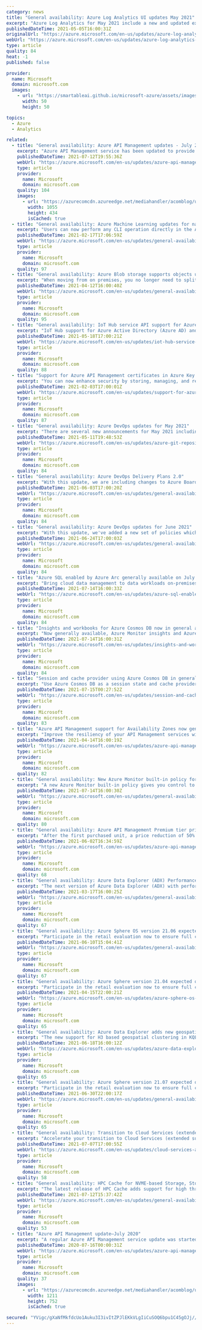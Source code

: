 ```yaml
---
category: news
title: "General availability: Azure Log Analytics UI updates May 2021"
excerpt: "Azure Log Analytics for May 2021 include a new and updated experience for custom logs management and pinned parts filter integration."
publishedDateTime: 2021-05-05T16:00:31Z
originalUrl: "https://azure.microsoft.com/en-us/updates/azure-log-analytics-ui-updates-may-2021/"
webUrl: "https://azure.microsoft.com/en-us/updates/azure-log-analytics-ui-updates-may-2021/"
type: article
quality: 84
heat: -1
published: false

provider:
  name: Microsoft
  domain: microsoft.com
  images:
    - url: "https://smartableai.github.io/microsoft-azure/assets/images/organizations/microsoft.com-50x50.jpg"
      width: 50
      height: 50

topics:
  - Azure
  - Analytics

related:
  - title: "General availability: Azure API Management updates - July 2021"
    excerpt: "Azure API Management service has been updated to provide better support to customers through policy expressions and Power platform."
    publishedDateTime: 2021-07-12T19:55:36Z
    webUrl: "https://azure.microsoft.com/en-us/updates/azure-api-management-updates-july-2021/"
    type: article
    provider:
      name: Microsoft
      domain: microsoft.com
    quality: 104
    images:
      - url: "https://azurecomcdn.azureedge.net/mediahandler/acomblog/updates/UpdatesV2/blog/77ca2356-075a-4e23-98b8-e1193664c8ed.png"
        width: 1055
        height: 434
        isCached: true
  - title: "General availability: Azure Machine Learning updates for native terminal  "
    excerpt: "Users can now perform any CLI operation directly in the Azure ML Studio."
    publishedDateTime: 2021-02-17T17:06:59Z
    webUrl: "https://azure.microsoft.com/en-us/updates/general-availability-azure-machine-learning-updates-for-native-terminal/"
    type: article
    provider:
      name: Microsoft
      domain: microsoft.com
    quality: 97
  - title: "General availability: Azure Blob storage supports objects up to 200 TB in size"
    excerpt: "When moving from on premises, you no longer need to split your large files into separate parts to store and process in the cloud. Supporting a single object size up to 200TB removes one complexity when using Azure Storage."
    publishedDateTime: 2021-04-12T16:00:40Z
    webUrl: "https://azure.microsoft.com/en-us/updates/general-availability-azure-blob-and-adls-gen2-storage-supports-objects-up-to-200-tb-in-size/"
    type: article
    provider:
      name: Microsoft
      domain: microsoft.com
    quality: 95
  - title: "General availability: IoT Hub service API support for Azure Active Directory based access control"
    excerpt: "IoT Hub support for Azure Active Directory (Azure AD) and Role-Based Access Control (RBAC) is now generally available for service APIs. This means you can secure your service connections to IoT Hub with much more flexibility and granularity.\n\n"
    publishedDateTime: 2021-05-18T17:00:21Z
    webUrl: "https://azure.microsoft.com/en-us/updates/iot-hub-service-azure-ad-rbac/"
    type: article
    provider:
      name: Microsoft
      domain: microsoft.com
    quality: 88
  - title: "Support for Azure API Management certificates in Azure Key Vault has reached general availability."
    excerpt: "You can now enhance security by storing, managing, and referencing API Management’s certificates in Azure Key Vault."
    publishedDateTime: 2021-02-03T17:00:01Z
    webUrl: "https://azure.microsoft.com/en-us/updates/support-for-azure-api-management-certificates-in-azure-key-vault-has-reached-general-availability/"
    type: article
    provider:
      name: Microsoft
      domain: microsoft.com
    quality: 87
  - title: "General availability: Azure DevOps updates for May 2021"
    excerpt: "There are several new announcements for May 2021 including repos as protected resource in YAML pipelines and updates to Delivery Plans 2.0."
    publishedDateTime: 2021-05-11T19:48:53Z
    webUrl: "https://azure.microsoft.com/en-us/updates/azure-git-repositories-can-now-be-treated-as-protected-resources-in-yaml-pipelines/"
    type: article
    provider:
      name: Microsoft
      domain: microsoft.com
    quality: 84
  - title: "General availability: Azure DevOps Delivery Plans 2.0"
    excerpt: "With this update, we are including changes to Azure Boards and Azure Pipelines. You can now get total capacity for all teams in an iteration. In addition, we are previewing support for templates in the YAML editor."
    publishedDateTime: 2021-06-03T17:00:20Z
    webUrl: "https://azure.microsoft.com/en-us/updates/general-availability-delivery-plans-20/"
    type: article
    provider:
      name: Microsoft
      domain: microsoft.com
    quality: 84
  - title: "General availability: Azure DevOps updates for June 2021"
    excerpt: "With this update, we've added a new set of policies which can be used to restrict the scope and lifespan of your organization’s Azure DevOps personal access tokens. "
    publishedDateTime: 2021-06-24T17:00:03Z
    webUrl: "https://azure.microsoft.com/en-us/updates/general-availability-azure-devops-updates-for-june-2021/"
    type: article
    provider:
      name: Microsoft
      domain: microsoft.com
    quality: 84
  - title: "Azure SQL enabled by Azure Arc generally available on July 30, 2021"
    excerpt: "Bring cloud data management to data workloads on-premises, at the edge, and in multicloud environments. "
    publishedDateTime: 2021-07-14T16:00:33Z
    webUrl: "https://azure.microsoft.com/en-us/updates/azure-sql-enabled-by-azure-arc-generally-available-on-july-30-2021/"
    type: article
    provider:
      name: Microsoft
      domain: microsoft.com
    quality: 84
  - title: "Insights and workbooks for Azure Cosmos DB now in general availability"
    excerpt: "Now generally available, Azure Monitor insights and Azure Monitor workbooks make it easier to visualize and customize metrics for dynamic monitoring of your Azure Cosmos DB resource. "
    publishedDateTime: 2021-07-14T16:00:31Z
    webUrl: "https://azure.microsoft.com/en-us/updates/insights-and-workbooks-for-azure-cosmos-db-now-in-general-availability/"
    type: article
    provider:
      name: Microsoft
      domain: microsoft.com
    quality: 84
  - title: "Session and cache provider using Azure Cosmos DB in general availability"
    excerpt: "Use Azure Cosmos DB as a session state and cache provider through Microsoft.Extensions.Caching.Cosmos extension package for global scaling and low latency. "
    publishedDateTime: 2021-07-15T00:27:52Z
    webUrl: "https://azure.microsoft.com/en-us/updates/session-and-cache-provider-using-azure-cosmos-db-in-general-availability/"
    type: article
    provider:
      name: Microsoft
      domain: microsoft.com
    quality: 83
  - title: "Azure API Management support for Availability Zones now generally available"
    excerpt: "Improve the resiliency of your API Management services with Availability Zones."
    publishedDateTime: 2021-04-14T16:00:19Z
    webUrl: "https://azure.microsoft.com/en-us/updates/azure-api-management-support-for-availability-zones-now-generally-available/"
    type: article
    provider:
      name: Microsoft
      domain: microsoft.com
    quality: 82
  - title: "General availability: New Azure Monitor built-in policy for Log Analytics workspace and linked automation account"
    excerpt: "A new Azure Monitor built-in policy gives you control to provision central Log Analytics workspaces and linked automation account across your subscriptions consistently."
    publishedDateTime: 2021-07-14T16:00:30Z
    webUrl: "https://azure.microsoft.com/en-us/updates/general-availability-new-azure-monitor-builtin-policy-for-log-analytics-workspace-and-linked-automation-account/"
    type: article
    provider:
      name: Microsoft
      domain: microsoft.com
    quality: 80
  - title: "General availability: Azure API Management Premium tier price reduction for incremental purchased units"
    excerpt: "After the first purchased unit, a price reduction of 50% will be applied on all subsequent units purchased. "
    publishedDateTime: 2021-06-02T16:34:59Z
    webUrl: "https://azure.microsoft.com/en-us/updates/azure-api-management-premium-tier-price-reduction-for-incremental-purchased-units/"
    type: article
    provider:
      name: Microsoft
      domain: microsoft.com
    quality: 68
  - title: "General availability: Azure Data Explorer (ADX) Performance Updates "
    excerpt: "The next version of Azure Data Explorer (ADX) with performance updates is now available.\n"
    publishedDateTime: 2021-03-17T16:00:25Z
    webUrl: "https://azure.microsoft.com/en-us/updates/general-availability-azure-data-explorer-adx-performance-updates/"
    type: article
    provider:
      name: Microsoft
      domain: microsoft.com
    quality: 67
  - title: "General availability: Azure Sphere OS version 21.06 expected on June 23"
    excerpt: "Participate in the retail evaluation now to ensure full compatibility. The OS evaluation period provides 14 days for backward compatibility testing."
    publishedDateTime: 2021-06-10T15:04:41Z
    webUrl: "https://azure.microsoft.com/en-us/updates/general-availability-azure-sphere-os-version-2106-expected-on-june-23/"
    type: article
    provider:
      name: Microsoft
      domain: microsoft.com
    quality: 67
  - title: "General availability: Azure Sphere version 21.04 expected on April 29, 2021"
    excerpt: "Participate in the retail evaluation now to ensure full compatibility.  The OS evaluation period provides 14 days for backward compatibility testing."
    publishedDateTime: 2021-04-15T22:00:21Z
    webUrl: "https://azure.microsoft.com/en-us/updates/azure-sphere-os-version-2104-is-now-available-for-evaluation/"
    type: article
    provider:
      name: Microsoft
      domain: microsoft.com
    quality: 65
  - title: "General availability: Azure Data Explorer adds new geospatial capabilities"
    excerpt: "The new support for H3 based geospatial clustering in KQL enables users to visualize and explore spatial data stored in Azure Data Explorer."
    publishedDateTime: 2021-06-18T16:00:12Z
    webUrl: "https://azure.microsoft.com/en-us/updates/azure-data-explorer-adds-new-geospatial-capabilities/"
    type: article
    provider:
      name: Microsoft
      domain: microsoft.com
    quality: 65
  - title: "General availability: Azure Sphere version 21.07 expected on July 21, 2021"
    excerpt: "Participate in the retail evaluation now to ensure full compatibility. The 21.07 OS evaluation period provides 21 days for backward compatibility testing."
    publishedDateTime: 2021-06-30T22:00:17Z
    webUrl: "https://azure.microsoft.com/en-us/updates/general-availability-azure-sphere-version-2107-expected-on-july-21-2021/"
    type: article
    provider:
      name: Microsoft
      domain: microsoft.com
    quality: 65
  - title: "General availability: Transition to Cloud Services (extended support) with new migration tool"
    excerpt: "Accelerate your transition to Cloud Services (extended support) in Azure Resource Manager (ARM) using the new tool that provides a seamless and fully orchestrated migration of your Cloud Services (classic) deployments. "
    publishedDateTime: 2021-07-07T17:00:55Z
    webUrl: "https://azure.microsoft.com/en-us/updates/cloud-services-arm-migration-ga/"
    type: article
    provider:
      name: Microsoft
      domain: microsoft.com
    quality: 58
  - title: "General availability: HPC Cache for NVME-based Storage, Storage Target Management, and HIPAA Compliance"
    excerpt: "The latest release of HPC Cache adds support for high throughput VMs as well as enhancements to storage target operations. "
    publishedDateTime: 2021-07-12T15:37:42Z
    webUrl: "https://azure.microsoft.com/en-us/updates/general-availability-hpc-cache-for-nvmebased-storage-storage-target-management-and-hipaa-compliance/"
    type: article
    provider:
      name: Microsoft
      domain: microsoft.com
    quality: 53
  - title: "Azure API Management update—July 2020"
    excerpt: "A regular Azure API Management service update was started on July 8, 2020. It includes new features, bug fixes, and improvements."
    publishedDateTime: 2020-07-16T00:00:31Z
    webUrl: "https://azure.microsoft.com/en-us/updates/azure-api-management-update-july-2020/"
    type: article
    provider:
      name: Microsoft
      domain: microsoft.com
    quality: 37
    images:
      - url: "https://azurecomcdn.azureedge.net/mediahandler/acomblog/updates/UpdatesV2/blog/22268971-76ec-40e1-9ca2-890b6850038e.png"
        width: 1211
        height: 752
        isCached: true

secured: "YVigc/gXaNfMkfdcUo1Auku3I3ivItZPJlEKkVLgIiCuSOQ6bpu1C45gOJj//2HoeCrPZ1IqpAV+xqxEoTsw52rlLudo1F496xTIB0rg5HSm9KpwE1PFIVgu5PZL2D7UJZUtigrH/OdY8TFSjUjD5p2TDTGYZFBnezAQlhDJF0eo+w5bkSvGNVzplgLRnuq583YK/I1ukSJUFLAHCRIzO6AoN+yxz8SSQ/P0JcS1WhlnTICXLAefkTDGA3rj7tyyfGZum8OW95SbYNgA3nSoXsZHvYSdqO9HhqUh19LvdhNPalPL6/BQwjXF7GNeLOl0KnmdNKNqoRIggqA4N5pCDSgvGgG4hfNcb70nQPlIlAM=;+9M9hlWGilNv027OyAkbSg=="
---
```


